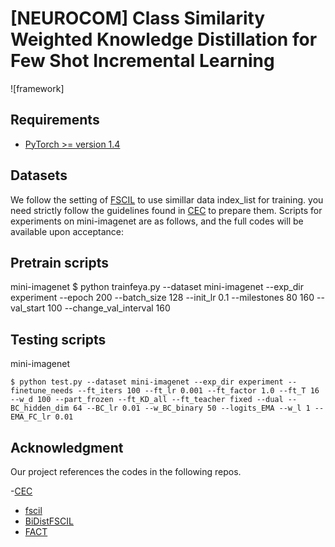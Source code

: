 
# [NEUROCOM] Class Similarity Weighted Knowledge Distillation for Few Shot Incremental Learning
![framework]

## Requirements
- [PyTorch >= version 1.4](https://pytorch.org)


## Datasets
We follow the setting of [FSCIL](https://github.com/xyutao/fscil) to use simillar data index_list for training. 
you need strictly follow the guidelines found in [CEC](https://github.com/icoz69/CEC-CVPR2021) to prepare them.
Scripts for experiments on mini-imagenet are as follows, and the full codes will be available upon acceptance:

## Pretrain scripts 
mini-imagenet 
    $ python trainfeya.py --dataset mini-imagenet --exp_dir experiment --epoch 200 --batch_size 128 --init_lr 0.1 --milestones 80 160 --val_start 100 --change_val_interval 160


## Testing scripts    
mini-imagenet

    $ python test.py --dataset mini-imagenet --exp_dir experiment --finetune_needs --ft_iters 100 --ft_lr 0.001 --ft_factor 1.0 --ft_T 16 --w_d 100 --part_frozen --ft_KD_all --ft_teacher fixed --dual --BC_hidden_dim 64 --BC_lr 0.01 --w_BC_binary 50 --logits_EMA --w_l 1 --EMA_FC_lr 0.01

## Acknowledgment
Our project references the codes in the following repos.

-[CEC](https://github.com/icoz69/CEC-CVPR2021)
- [fscil](https://github.com/xyutao/fscil)
- [BiDistFSCIL](https://github.com/LinglanZhao/BiDistFSCIL.git)
- [FACT](https://github.com/zhoudw-zdw/CVPR22-Fact)


